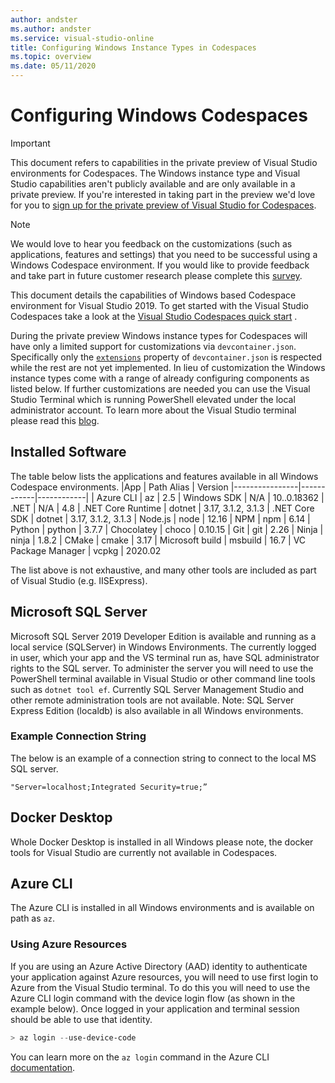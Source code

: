 ```yaml
---
author: andster
ms.author: andster
ms.service: visual-studio-online
title: Configuring Windows Instance Types in Codespaces
ms.topic: overview
ms.date: 05/11/2020
---
```


# Configuring Windows Codespaces

>[!IMPORTANT]
> This document refers to capabilities in the private preview of Visual Studio environments for Codespaces. The Windows instance type and Visual Studio capabilities aren't publicly available and are only available in a private preview. If you're interested in taking part in the preview we'd love for you to [sign up for the private preview of Visual Studio for Codespaces](https://aka.ms/vsfutures-signup).


> [!NOTE]
> We would love to hear you feedback on the customizations (such as applications, features and settings) that you need to be successful using a Windows Codespace environment. If you would like to provide feedback and take part in future customer research please complete this [survey]( https://www.research.net/r/WXGB6N5).

This document details the capabilities of Windows based Codespace environment for Visual Studio 2019. To get started with the Visual Studio Codespaces take a look at the [Visual Studio Codespaces quick start](../quickstarts/vs.md) .

During the private preview Windows instance types for Codespaces will have only a limited support for customizations via `devcontainer.json`. Specifically only the [`extensions`](https://docs.microsoft.com/en-us/visualstudio/online/reference/configuring#codespaces-configuration-reference) property of `devcontainer.json` is respected while the rest are not yet implemented. In lieu of customization the Windows instance types come with a range of already configuring components as listed below. If further customizations are needed you can use the Visual Studio Terminal which is running PowerShell elevated under the local administrator account. To learn more about the Visual Studio terminal please read this [blog](https://devblogs.microsoft.com/visualstudio/say-hello-to-the-new-visual-studio-terminal/).


## Installed Software

The table below lists the applications and features available in all Windows Codespace environments.
|App     | Path Alias | Version 
|----------------|------------|------------|
| Azure CLI | az | 2.5
| Windows SDK | N/A | 10..0.18362
| .NET | N/A | 4.8
| .NET Core Runtime |  dotnet | 3.17, 3.1.2, 3.1.3
| .NET Core SDK | dotnet | 3.17, 3.1.2, 3.1.3
| Node.js | node | 12.16
| NPM | npm | 6.14
| Python  | python | 3.7.7
| Chocolatey | choco | 0.10.15
| Git | git | 2.26
| Ninja | ninja | 1.8.2
| CMake | cmake | 3.17
| Microsoft build | msbuild | 16.7
| VC Package Manager | vcpkg | 2020.02

The list above is not exhaustive, and many other tools are included as part of Visual Studio (e.g. IISExpress).

## Microsoft SQL Server

Microsoft SQL Server 2019 Developer Edition is available and running as a local service (SQLServer) in Windows Environments. The currently logged in user, which your app and the VS terminal run as, have SQL administrator rights to the SQL server. To administer the server you will need to use the PowerShell terminal available in Visual Studio or other command line tools such as `dotnet tool ef`. Currently SQL Server Management Studio and other remote administration tools are not available.
Note: SQL Server Express Edition (localdb) is also available in all Windows environments.
### Example Connection String

The below is an example of a connection string to connect to the local MS SQL server.
```dotnet
"Server=localhost;Integrated Security=true;”
```

## Docker Desktop

Whole Docker Desktop is installed in all Windows please note, the docker tools for Visual Studio are currently not available in Codespaces.
## Azure CLI

The Azure CLI is installed in all Windows environments and is available on path as `az`.
### Using Azure Resources 

If you are using an Azure Active Directory (AAD) identity to authenticate your application against Azure resources, you will need to use first login to Azure from the Visual Studio terminal. To do this you will need to use the Azure CLI login command with the device login flow (as shown in the example below). Once logged in your application and terminal session should be able to use that identity.

```PowerShell
> az login --use-device-code
```
You can learn more on the `az login` command in the Azure CLI [documentation](https://docs.microsoft.com/en-us/cli/azure/reference-index?view=azure-cli-latest#az-login).
